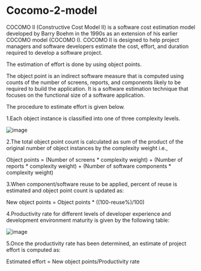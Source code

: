# Cocomo-2-model
COCOMO II (Constructive Cost Model II) is a software cost estimation model developed by Barry Boehm in the 1990s as an extension of his earlier COCOMO model (COCOMO I). COCOMO II is designed to help project managers and software developers estimate the cost, effort, and duration required to develop a software project.

The estimation of effort is done by using object points.

The object point is an indirect software measure that is computed using counts of the number of screens, reports, and components likely to be required to build the application. It is a software estimation technique that focuses on the functional size of a software application.

The procedure to estimate effort is given below.

1.Each object instance is classified into one of three complexity levels.

![image](https://github.com/T-Anushri/Cocomo-2-model/assets/142531710/539f84a8-1f38-43d8-ae1f-4c1f1574e76a)

2.The total object point count is calculated as sum of the product of the original number of object instances by the complexity weight i.e.,

Object points = (Number of screens * complexity weight) + (Number of reports * complexity weight) + (Number of software components * complexity weight)

3.When component/software reuse to be applied, percent of reuse is estimated and object point count is updated as:

New object points = Object points * ((100-reuse%)/100)

4.Productivity rate for different levels of developer experience and development environment maturity is given by the following table:

![image](https://github.com/T-Anushri/Cocomo-2-model/assets/142531710/2c574cfe-4ec1-4ceb-bc9c-ad5ce64d9416)

5.Once the productivity rate has been determined, an estimate of project effort is computed as: 

Estimated effort = New object points/Productivity rate
